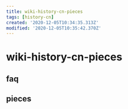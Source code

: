 ```yaml
---
title: wiki-history-cn-pieces
tags: [history-cn]
created: '2020-12-05T10:34:35.313Z'
modified: '2020-12-05T10:35:42.370Z'
---
```


# wiki-history-cn-pieces

## faq

## pieces
